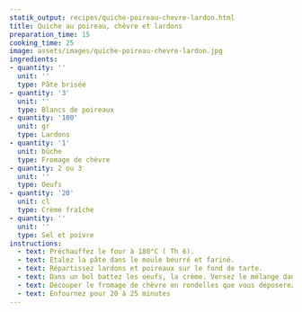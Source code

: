 ```yaml
---
statik_output: recipes/quiche-poireau-chevre-lardon.html
title: Quiche au poireau, chèvre et lardons
preparation_time: 15
cooking_time: 25
image: assets/images/quiche-poireau-chevre-lardon.jpg
ingredients:
- quantity: ''
  unit: ''
  type: Pâte brisée
- quantity: '3'
  unit: ''
  type: Blancs de poireaux
- quantity: '100'
  unit: gr
  type: Lardons
- quantity: '1'
  unit: bûche
  type: Fromage de chèvre
- quantity: 2 ou 3
  unit: ''
  type: Oeufs
- quantity: '20'
  unit: cl
  type: Crème fraîche
- quantity: ''
  unit: ''
  type: Sel et poivre
instructions:
  - text: Préchauffez le four à 180°C ( Th 6).
  - text: Etalez la pâte dans le moule beurré et fariné.
  - text: Répartissez lardons et poireaux sur le fond de tarte.
  - text: Dans un bol battez les oeufs, la crème. Versez le mélange dans la tarte.
  - text: Découper le fromage de chèvre en rondelles que vous déposerez sur la quiche.
  - text: Enfournez pour 20 à 25 minutes
---
```

